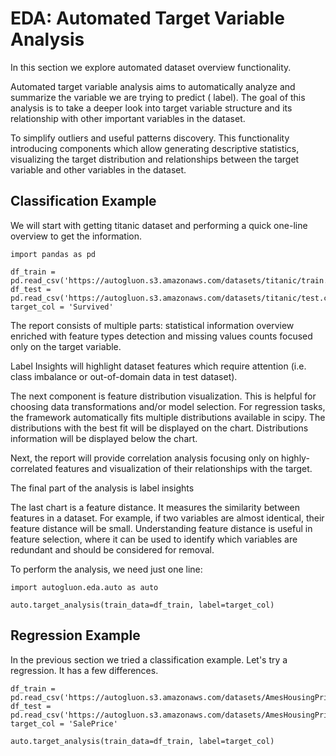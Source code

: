 # EDA: Automated Target Variable Analysis

In this section we explore automated dataset overview functionality.

Automated target variable analysis aims to automatically analyze and summarize the variable we are trying to predict (
label). The goal of this analysis is to take a deeper look into target variable structure and its relationship with
other important variables in the dataset.

To simplify outliers and useful patterns discovery. This functionality introducing components which allow generating
descriptive statistics, visualizing the target distribution and relationships between the target variable and other
variables in the dataset.

## Classification Example

We will start with getting titanic dataset and performing a quick one-line overview to get the information.

```{.python .input}
import pandas as pd

df_train = pd.read_csv('https://autogluon.s3.amazonaws.com/datasets/titanic/train.csv')
df_test = pd.read_csv('https://autogluon.s3.amazonaws.com/datasets/titanic/test.csv')
target_col = 'Survived'
```

The report consists of multiple parts: statistical information overview enriched with feature types detection and
missing values counts focused only on the target variable.

Label Insights will highlight dataset features which require attention (i.e. class imbalance or out-of-domain data in
test dataset).

The next component is feature distribution visualization. This is helpful for choosing data transformations and/or
model selection. For regression tasks, the framework automatically fits multiple distributions available in scipy. The
distributions with the best fit will be displayed on the chart. Distributions information will be displayed below the
chart.

Next, the report will provide correlation analysis focusing only on highly-correlated features and visualization of
their relationships with the target.

The final part of the analysis is label insights

The last chart is a feature distance. It measures the similarity between features in a dataset. For example, if two
variables are almost identical, their feature distance will be small. Understanding feature distance is useful in
feature
selection, where it can be used to identify which variables are redundant and should be considered for removal.

To perform the analysis, we need just one line:

```{.python .input}
import autogluon.eda.auto as auto

auto.target_analysis(train_data=df_train, label=target_col)
```

## Regression Example

In the previous section we tried a classification example. Let's try a regression. It has a few differences.

```{.python .input}
df_train = pd.read_csv('https://autogluon.s3.amazonaws.com/datasets/AmesHousingPriceRegression/train_data.csv')
df_test = pd.read_csv('https://autogluon.s3.amazonaws.com/datasets/AmesHousingPriceRegression/test_data.csv')
target_col = 'SalePrice'

auto.target_analysis(train_data=df_train, label=target_col)
```
